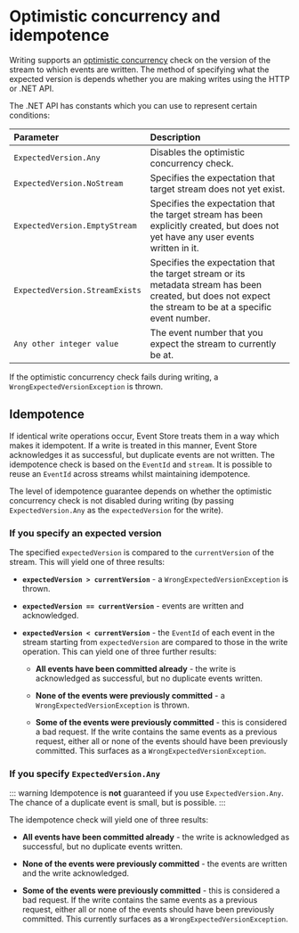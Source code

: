 # Optimistic concurrency and idempotence

Writing supports an [optimistic concurrency](https://docs.microsoft.com/en-us/dotnet/framework/data/adonet/optimistic-concurrency) check on the version of the stream to which events are written. The method of specifying what the expected version is depends whether you are making writes using the HTTP or .NET API.

The .NET API has constants which you can use to represent certain conditions:

| Parameter  | Description |
|:-----------|:------------|
| `ExpectedVersion.Any` | Disables the optimistic concurrency check. |
| `ExpectedVersion.NoStream` | Specifies the expectation that target stream does not yet exist. |
| `ExpectedVersion.EmptyStream`  | Specifies the expectation that the target stream has been explicitly created, but does not yet have any user events written in it. |
| `ExpectedVersion.StreamExists` | Specifies the expectation that the target stream or its metadata stream has been created, but does not expect the stream to be at a specific event number. |
| `Any other integer value` | The event number that you expect the stream to currently be at. |

If the optimistic concurrency check fails during writing, a `WrongExpectedVersionException` is thrown.

## Idempotence

If identical write operations occur, Event Store treats them in a way which makes it idempotent. If a write is treated in this manner, Event Store acknowledges it as successful, but duplicate events are not written. The idempotence check is based on the `EventId` and `stream`. It is possible to reuse an `EventId` across streams whilst maintaining idempotence.

The level of idempotence guarantee depends on whether the optimistic concurrency check is not disabled during writing (by passing `ExpectedVersion.Any` as the `expectedVersion` for the write).

### If you specify an expected version

The specified `expectedVersion` is compared to the `currentVersion` of the stream. This will yield one of three results:

-   **`expectedVersion > currentVersion`** - a `WrongExpectedVersionException` is thrown.

-   **`expectedVersion == currentVersion`** - events are written and acknowledged.

-   **`expectedVersion < currentVersion`** - the `EventId` of each event in the stream starting from `expectedVersion` are compared to those in the write operation. This can yield one of three further results:

    -   **All events have been committed already** - the write is acknowledged as successful, but no duplicate events written.

    -   **None of the events were previously committed** - a `WrongExpectedVersionException` is thrown.

    -   **Some of the events were previously committed** - this is considered a bad request. If the write contains the same events as a previous request, either all or none of the events should have been previously committed. This surfaces as a `WrongExpectedVersionException`.

### If you specify `ExpectedVersion.Any`

::: warning
Idempotence is **not** guaranteed if you use `ExpectedVersion.Any`. The chance of a duplicate event is small, but is possible.
:::

The idempotence check will yield one of three results:

-   **All events have been committed already** - the write is acknowledged as successful, but no duplicate events written.

-   **None of the events were previously committed** - the events are written and the write acknowledged.

-   **Some of the events were previously committed** - this is considered a bad request. If the write contains the same events as a previous request, either all or none of the events should have been previously committed. This currently surfaces as a `WrongExpectedVersionException`.
